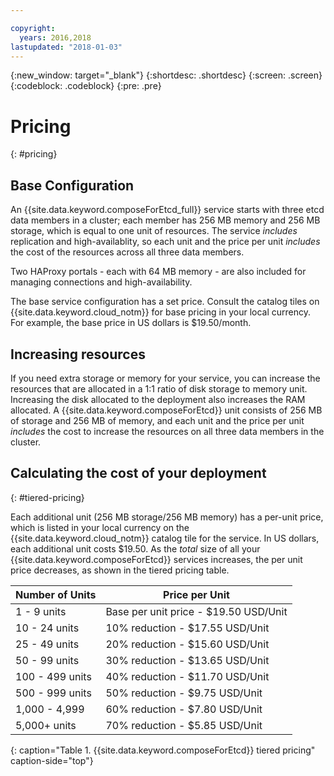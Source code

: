 ```yaml
---

copyright:
  years: 2016,2018
lastupdated: "2018-01-03"
---
```


{:new_window: target="_blank"}
{:shortdesc: .shortdesc}
{:screen: .screen}
{:codeblock: .codeblock}
{:pre: .pre}

# Pricing
{: #pricing}

## Base Configuration

An {{site.data.keyword.composeForEtcd_full}} service starts with three etcd data members in a cluster; each member has 256 MB memory and 256 MB storage, which is equal to one unit of resources. The service _includes_ replication and high-availablity, so each unit and the price per unit _includes_ the cost of the resources across all three data members.

Two HAProxy portals - each with 64 MB memory - are also included for managing connections and high-availability.

The base service configuration has a set price. Consult the catalog tiles on {{site.data.keyword.cloud_notm}} for base pricing in your local currency. For example, the base price in US dollars is $19.50/month.

## Increasing resources

If you need extra storage or memory for your service, you can increase the resources that are allocated in a 1:1 ratio of disk storage to memory unit. Increasing the disk allocated to the deployment also increases the RAM allocated. A {{site.data.keyword.composeForEtcd}} unit consists of 256 MB of storage and 256 MB of memory, and each unit and the price per unit _includes_ the cost to increase the resources on all three data members in the cluster. 

## Calculating the cost of your deployment
{: #tiered-pricing}

Each additional unit (256 MB storage/256 MB memory) has a per-unit price, which is listed in your local currency on the {{site.data.keyword.cloud_notm}} catalog tile for the service. In US dollars, each additional unit costs $19.50. As the _total_ size of all your {{site.data.keyword.composeForEtcd}} services increases, the per unit price decreases, as shown in the tiered pricing table.

Number of Units|Price per Unit
----------|-----------
1 - 9 units|Base per unit price - $19.50 USD/Unit
10 - 24 units|10% reduction - $17.55 USD/Unit
25 - 49 units|20% reduction - $15.60 USD/Unit
50 - 99 units|30% reduction - $13.65 USD/Unit
100 - 499 units|40% reduction - $11.70 USD/Unit
500 - 999 units|50% reduction - $9.75 USD/Unit
1,000 - 4,999|60% reduction - $7.80 USD/Unit
5,000+ units|70% reduction - $5.85 USD/Unit
{: caption="Table 1. {{site.data.keyword.composeForEtcd}} tiered pricing" caption-side="top"}
